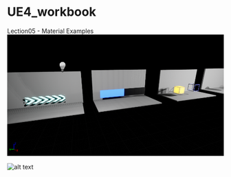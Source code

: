 # UE4_workbook

Lection05 - Material Examples
![alt text](screenshots/L05_meterials.png "Lection 05 - shaders")

![alt text](screenshots/balls.png.png)
